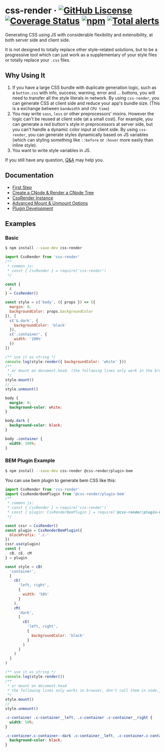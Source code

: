 # css-render &middot; [![GitHub Liscense](https://img.shields.io/badge/license-MIT-blue.svg)](https://github.com/07akioni/css-render/blob/master/LICENSE) [![Coverage Status](https://coveralls.io/repos/github/07akioni/css-render/badge.svg?branch=master)](https://coveralls.io/github/07akioni/css-render?branch=master) [![npm](https://img.shields.io/npm/v/css-render)](https://www.npmjs.com/package/css-render) [![Total alerts](https://img.shields.io/lgtm/alerts/g/07akioni/css-render.svg?logo=lgtm&logoWidth=18)](https://lgtm.com/projects/g/07akioni/css-render/alerts/)

Generating CSS using JS with considerable flexibility and extensibility, at both server side and client side.

It is not designed to totally replace other style-related solutions, but to be a progressive tool which can just work as a supplementary of your style files or totally replace your `.css` files.

## Why Using It
1. If you have a large CSS bundle with duplicate generation logic, such as a `button.css` with info, success, warning, error and ... buttons, you will need to transfer all the style literals in network. By using `css-render`, you can generate CSS at client side and reduce your app's bundle size. (This is a exchange between `bandwidth` and `CPU time`)
2. You may write `sass`, `less` or other preprocessors' mixins. However the logic can't be reused at client side (at a small cost). For example, you can generate a red button's style in preprocessors at server side, but you can't handle a dynamic color input at client side. By using `css-render`, you can generate styles dynamically based on JS variables (which can styling something like `::before` or `:hover` more easliy than inline style).
3. You want to write style variables in JS.

If you still have any question, [Q&A](docs/qa.md) may help you.

## Documentation
- [First Step](https://github.com/07akioni/css-render/blob/master/docs/overview.md)
- [Create a CNode & Render a CNode Tree](https://github.com/07akioni/css-render/blob/master/docs/cnode-and-render.md)
- [CssRender Instance](https://github.com/07akioni/css-render/blob/master/docs/css-render-instance.md)
- [Advanced Mount & Unmount Options](https://github.com/07akioni/css-render/blob/master/docs/mount.md)
- [Plugin Development](https://github.com/07akioni/css-render/blob/master/docs/plugin-development.md)

## Examples
### Basic
```bash
$ npm install --save-dev css-render
```
```js
import CssRender from 'css-render'
/**
 * common js:
 * const { CssRender } = require('css-render')
 */

const {
  c
} = CssRender()

const style = c('body', ({ props }) => ({
  margin: 0,
  backgroundColor: props.backgroundColor
}), [
  c('&.dark', {
    backgroundColor: 'black'
  }),
  c('.container', {
    width: '100%'
  })
])

/** use it as string */
console.log(style.render({ backgroundColor: 'white' }))
/**
 * or mount on document.head. (the following lines only work in the browser.)
 */
style.mount()
// ...
style.unmount()
```
```css
body {
  margin: 0;
  background-color: white;
}

body.dark {
  background-color: black;
}

body .container {
  width: 100%;
}
```

### BEM Plugin Example
```bash
$ npm install --save-dev css-render @css-render/plugin-bem
```

You can use bem plugin to generate bem CSS like this:

```js
import CssRender from 'css-render'
import CssRenderBemPlugin from '@css-render/plugin-bem'
/**
 * common js:
 * const { CssRender } = require('css-render')
 * const { plugin: CssRenderBemPlugin } = require('@css-render/plugin-bem')
 */

const cssr = CssRender()
const plugin = CssRenderBemPlugin({
  blockPrefix: '.c-'
})
cssr.use(plugin)
const {
  cB, cE, cM
} = plugin

const style = cB(
  'container',
  [
    cE(
      'left, right', 
      {
        width: '50%'
      }
    ),
    cM(
      'dark', 
      [
        cE(
          'left, right',
          {
            backgroundColor: 'black'
          }
        )
      ]
    )
  ]
)

/** use it as string */
console.log(style.render())
/**
 * or mount on document.head
 * the following lines only works in browser, don't call them in node.js
 */
style.mount()
// ...
style.unmount()
```
```css
.c-container .c-container__left, .c-container .c-container__right {
  width: 50%;
}

.c-container.c-container--dark .c-container__left, .c-container.c-container--dark .c-container__right {
  background-color: black;
}
```

